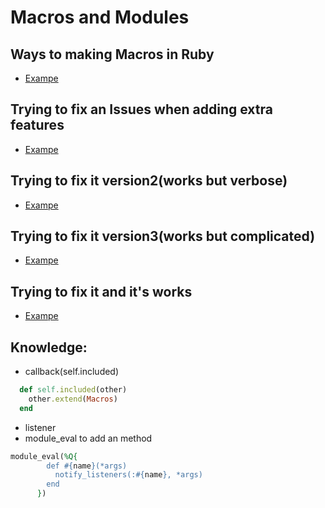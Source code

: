 # Macros and Modules

## Ways to making Macros in Ruby

* [Exampe](027_macros_modules.rb)

## Trying to fix an Issues when adding extra features

* [Exampe](027_macros_modules_chang1_notworks.rb)


## Trying to fix it version2(works but verbose)

* [Exampe](027_macros_modules_change2_works.rb)

## Trying to fix it version3(works but complicated)

* [Exampe](027_macros_modules_change3_works.rb)

## Trying to fix it and it's works

* [Exampe](027_macros_modules_change4_refact.rb)

## Knowledge:

* callback(self.included)

```ruby
  def self.included(other)
    other.extend(Macros)
  end
```

* listener
* module_eval to add an method

```ruby
module_eval(%Q{
        def #{name}(*args)
          notify_listeners(:#{name}, *args)
        end
      })
```
